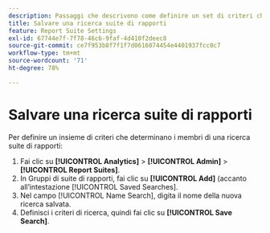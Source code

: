 ```yaml
---
description: Passaggi che descrivono come definire un set di criteri che determina i membri di una ricerca suite di rapporti.
title: Salvare una ricerca suite di rapporti
feature: Report Suite Settings
exl-id: 67744e7f-7f78-46c6-9faf-4d410f2deec8
source-git-commit: ce7f953b8f7f1f7d0616074454e4401937fcc0c7
workflow-type: tm+mt
source-wordcount: '71'
ht-degree: 78%

---
```


# Salvare una ricerca suite di rapporti

Per definire un insieme di criteri che determinano i membri di una ricerca suite di rapporti:

1. Fai clic su **[!UICONTROL Analytics]** > **[!UICONTROL Admin]** > **[!UICONTROL Report Suites]**.
1. In Gruppi di suite di rapporti, fai clic su **[!UICONTROL Add]** (accanto all’intestazione [!UICONTROL Saved Searches].
1. Nel campo [!UICONTROL Name Search], digita il nome della nuova ricerca salvata.
1. Definisci i criteri di ricerca, quindi fai clic su **[!UICONTROL Save Search]**.
